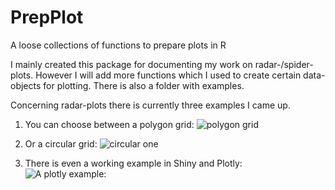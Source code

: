 # PrepPlot
A loose collections of functions to prepare plots in R

I mainly created this package for documenting my work on radar-/spider-plots. However I will add more functions which I used to create certain data-objects for plotting. There is also a folder with examples. 

Concerning radar-plots there is currently three examples I came up. 
1.  You can choose between a polygon grid:
![polygon grid](https://user-images.githubusercontent.com/32107403/31129307-7468fad8-a854-11e7-8c43-2a8b349c657e.jpeg)

2.  Or a circular grid: 
![circular one](https://user-images.githubusercontent.com/32107403/31129046-c5307fe6-a853-11e7-8054-c9057a63100b.png) 

3.  There is even a working example in Shiny and Plotly:
![A plotly example:](https://user-images.githubusercontent.com/32107403/31129095-e47ea7e2-a853-11e7-99b3-8a648981a082.png)
